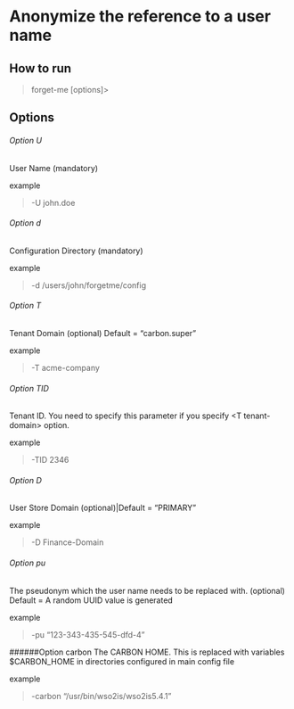 # Anonymize the reference to a user name

## How to run

> forget-me \[options]>

## Options

###### Option U
User Name (mandatory)

example
>-U john.doe

###### Option d
Configuration Directory (mandatory)

example
> -d /users/john/forgetme/config

###### Option T
Tenant Domain (optional) Default = “carbon.super”

example
>-T acme-company

###### Option TID
Tenant ID. You need to specify this parameter
        if you specify \<T tenant-domain\> option.

example
> -TID 2346

###### Option D
User Store Domain (optional)|Default = “PRIMARY”

example
> -D Finance-Domain

###### Option pu
The pseudonym which the user name needs to be
replaced with. (optional)  Default = A random UUID
value is generated

example
> -pu “123-343-435-545-dfd-4”

######Option carbon
The CARBON HOME. This is replaced with variables
$CARBON_HOME in directories configured in main
config file

example
> -carbon “/usr/bin/wso2is/wso2is5.4.1”



